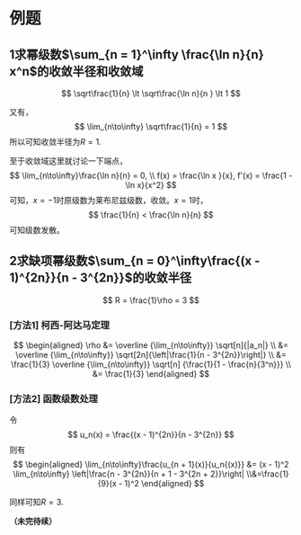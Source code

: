# 例题

## 1求幂级数$\sum_{n = 1}^\infty \frac{\ln n}{n} x^n$的收敛半径和收敛域

$$
\sqrt\frac{1}{n} \lt \sqrt\frac{\ln n}{n } \lt 1
$$

又有，
$$
\lim_{n\to\infty} \sqrt\frac{1}{n} = 1
$$
所以可知收敛半径为$R = 1$.

至于收敛域这里就讨论一下端点，
$$
\lim_{n\to\infty}\frac{\ln n}{n} = 0, \\
f(x) = \frac{\ln x }{x}, f'(x) = \frac{1 - \ln x}{x^2}
$$
可知，$x = -1$时原级数为莱布尼兹级数，收敛。$x = 1$时，
$$
\frac{1}{n} < \frac{\ln n}{n}
$$
可知级数发散。

## 2求缺项幂级数$\sum_{n = 0}^\infty\frac{(x - 1)^{2n}}{n - 3^{2n}}$的收敛半径

$$
R  = \frac{1}\rho = 3
$$



### [方法1] 柯西-阿达马定理

$$
\begin{aligned}
\rho &= \overline {\lim_{n\to\infty}} \sqrt[n]{|a_n|} \\
     &= \overline {\lim_{n\to\infty}} \sqrt[2n]{\left|\frac{1}{n - 3^{2n}}\right|} \\
     &= \frac{1}{3} \overline {\lim_{n\to\infty}} \sqrt[n] {\frac{1}{1 - \frac{n}{3^n}}} \\
     &= \frac{1}{3}
\end{aligned}
$$

### [方法2] 函数级数处理

令
$$
u_n(x) = \frac{(x - 1)^{2n}}{n - 3^{2n}}
$$
则有
$$
\begin{aligned}
\lim_{n\to\infty}\frac{u_{n + 1}(x)}{u_n{(x)}} &= (x - 1)^2 \lim_{n\to\infty} \left|\frac{n - 3^{2n}}{n + 1 - 3^{2n + 2}}\right|
\\&=\frac{1}{9}(x - 1)^2
\end{aligned} 
$$

同样可知$R = 3$.

**（未完待续）**

